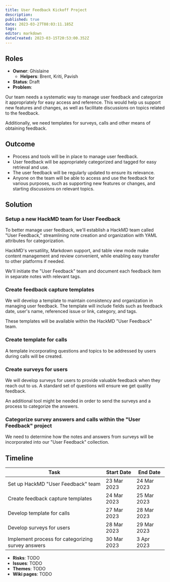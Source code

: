 ```yaml
---
title: User Feedback Kickoff Project
description: 
published: true
date: 2023-03-27T08:03:11.185Z
tags: 
editor: markdown
dateCreated: 2023-03-15T20:53:00.352Z
---
```


## Roles
- **Owner**: Ghislaine
    - **Helpers**: Brent, Kriti, Pavish
- **Status**: Draft
- **Problem**:

Our team needs a systematic way to manage user feedback and categorize it appropriately for easy access and reference. This would help us support new features and changes, as well as facilitate discussions on topics related to the feedback.

Additionally, we need templates for surveys, calls and other means of obtaining feedback.

## Outcome

- Process and tools will be in place to manage user feedback.
- User feedback will be appropriately categorized and tagged for easy retrieval and use.
- The user feedback will be regularly updated to ensure its relevance.
- Anyone on the team will be able to access and use the feedback for various purposes, such as supporting new features or changes, and starting discussions on relevant topics.

## Solution

### Setup a new HackMD team for User Feedback

To better manage user feedback, we'll establish a HackMD team called "User Feedback," streamlining note creation and organization with YAML attributes for categorization.

HackMD's versatility, Markdown support, and table view mode make content management and review convenient, while enabling easy transfer to other platforms if needed.

We'll initiate the "User Feedback" team and document each feedback item in separate notes with relevant tags.

### Create feedback capture templates

We will develop a template to maintain consistency and organization in managing user feedback. The template will include fields such as feedback date, user's name, referenced issue or link, category, and tags.

These templates will be available within the HackMD "User Feedback" team.

### Create template for calls

A template incorporating questions and topics to be addressed by users during calls will be created.

### Create surveys for users

We will develop surveys for users to provide valuable feedback when they reach out to us. A standard set of questions will ensure we get quality feedback.

An additional tool might be needed in order to send the surveys and a process to categorize the answers.

### Categorize survey answers and calls within the "User Feedback" project

We need to determine how the notes and answers from surveys will be incorporated into our "User Feedback" collection.

## Timeline

| Task                                          | Start Date | End Date   |
|-----------------------------------------------|------------|------------|
| Set up HackMD "User Feedback" team           | 23 Mar 2023     | 24 Mar 2023     |
| Create feedback capture templates             | 24 Mar 2023     | 25 Mar 2023     |
| Develop template for calls                    | 27 Mar 2023     | 28 Mar 2023     |
| Develop surveys for users                      | 28 Mar 2023     | 29 Mar 2023     |
| Implement process for categorizing survey answers | 30 Mar 2023     | 3 Apr 2023     |
- **Risks**: TODO
- **Issues**: TODO
- **Themes**: TODO
- **Wiki pages**: TODO
